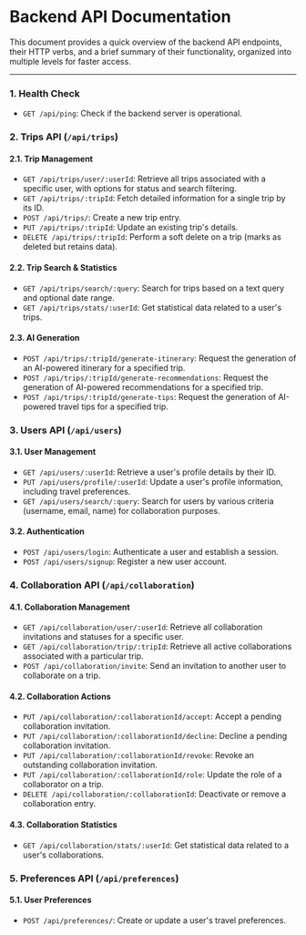 # Backend API Documentation

This document provides a quick overview of the backend API endpoints, their HTTP verbs, and a brief summary of their functionality, organized into multiple levels for faster access.

---

### 1. Health Check

*   `GET /api/ping`: Check if the backend server is operational.

### 2. Trips API (`/api/trips`)

#### 2.1. Trip Management

*   `GET /api/trips/user/:userId`: Retrieve all trips associated with a specific user, with options for status and search filtering.
*   `GET /api/trips/:tripId`: Fetch detailed information for a single trip by its ID.
*   `POST /api/trips/`: Create a new trip entry.
*   `PUT /api/trips/:tripId`: Update an existing trip's details.
*   `DELETE /api/trips/:tripId`: Perform a soft delete on a trip (marks as deleted but retains data).

#### 2.2. Trip Search & Statistics

*   `GET /api/trips/search/:query`: Search for trips based on a text query and optional date range.
*   `GET /api/trips/stats/:userId`: Get statistical data related to a user's trips.

#### 2.3. AI Generation

*   `POST /api/trips/:tripId/generate-itinerary`: Request the generation of an AI-powered itinerary for a specified trip.
*   `POST /api/trips/:tripId/generate-recommendations`: Request the generation of AI-powered recommendations for a specified trip.
*   `POST /api/trips/:tripId/generate-tips`: Request the generation of AI-powered travel tips for a specified trip.

### 3. Users API (`/api/users`)

#### 3.1. User Management

*   `GET /api/users/:userId`: Retrieve a user's profile details by their ID.
*   `PUT /api/users/profile/:userId`: Update a user's profile information, including travel preferences.
*   `GET /api/users/search/:query`: Search for users by various criteria (username, email, name) for collaboration purposes.

#### 3.2. Authentication

*   `POST /api/users/login`: Authenticate a user and establish a session.
*   `POST /api/users/signup`: Register a new user account.

### 4. Collaboration API (`/api/collaboration`)

#### 4.1. Collaboration Management

*   `GET /api/collaboration/user/:userId`: Retrieve all collaboration invitations and statuses for a specific user.
*   `GET /api/collaboration/trip/:tripId`: Retrieve all active collaborations associated with a particular trip.
*   `POST /api/collaboration/invite`: Send an invitation to another user to collaborate on a trip.

#### 4.2. Collaboration Actions

*   `PUT /api/collaboration/:collaborationId/accept`: Accept a pending collaboration invitation.
*   `PUT /api/collaboration/:collaborationId/decline`: Decline a pending collaboration invitation.
*   `PUT /api/collaboration/:collaborationId/revoke`: Revoke an outstanding collaboration invitation.
*   `PUT /api/collaboration/:collaborationId/role`: Update the role of a collaborator on a trip.
*   `DELETE /api/collaboration/:collaborationId`: Deactivate or remove a collaboration entry.

#### 4.3. Collaboration Statistics

*   `GET /api/collaboration/stats/:userId`: Get statistical data related to a user's collaborations.

### 5. Preferences API (`/api/preferences`)

#### 5.1. User Preferences

*   `POST /api/preferences/`: Create or update a user's travel preferences.